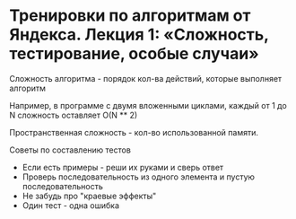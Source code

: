 # Тренировки по алгоритмам от Яндекса. Лекция 1: «Сложность, тестирование, особые случаи»

Сложность алгоритма - порядок кол-ва действий, которые выполняет алгоритм

Например, в программе с двумя вложенными циклами, каждый от 1 до N сложность оставляет
O(N ** 2)

Пространственная сложность - кол-во использованной памяти.

Советы по составлению тестов
- Если есть примеры - реши их руками и сверь ответ
- Проверь последовательность из одного элемента и пустую последовательность
- Не забудь про "краевые эффекты"
- Один тест - одна ошибка
